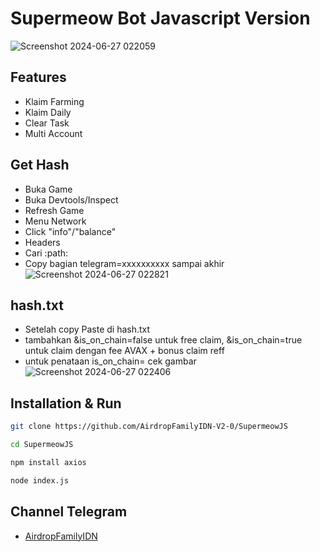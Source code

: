 # Supermeow Bot Javascript Version
![Screenshot 2024-06-27 022059](https://github.com/AirdropFamilyIDN-V2-0/SupermeowJS/assets/169606426/b605dd6f-09d7-4822-9712-cc638f76fbf5)

## Features
- Klaim Farming
- Klaim Daily
- Clear Task
- Multi Account

## Get Hash
- Buka Game
- Buka Devtools/Inspect
- Refresh Game
- Menu Network
- Click "info"/"balance"
- Headers
- Cari :path:
- Copy bagian telegram=xxxxxxxxxx sampai akhir
![Screenshot 2024-06-27 022821](https://github.com/AirdropFamilyIDN-V2-0/SupermeowJS/assets/169606426/e37c78c1-6a4b-4f31-9af0-05bdc89d5a2a)

## hash.txt
- Setelah copy Paste di hash.txt
- tambahkan &is_on_chain=false untuk free claim, &is_on_chain=true untuk claim dengan fee AVAX + bonus claim reff
- untuk penataan is_on_chain= cek gambar
![Screenshot 2024-06-27 022406](https://github.com/AirdropFamilyIDN-V2-0/SupermeowJS/assets/169606426/cbeac28f-68d2-42ac-9851-7ce7aa430f69)

## Installation & Run
```sh
git clone https://github.com/AirdropFamilyIDN-V2-0/SupermeowJS
```
```sh
cd SupermeowJS
```
```sh
npm install axios
```
```sh
node index.js
```
## Channel Telegram
- [AirdropFamilyIDN](https://t.me/AirdropFamilyIDN)
